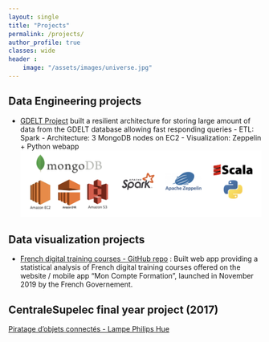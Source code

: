 ```yaml
---
layout: single
title: "Projects"
permalink: /projects/
author_profile: true
classes: wide
header :
    image: "/assets/images/universe.jpg"
---
```


## Data Engineering projects

* [GDELT Project](https://github.com/jeremieperes/MongoDB-Gdelt)
built a resilient architecture for storing large amount of data from the GDELT database allowing fast responding queries - ETL: Spark - Architecture: 3 MongoDB nodes on EC2 - Visualization: Zeppelin + Python webapp
![Environment for GDELT project](/assets/images/gdelt.png)

## Data visualization projects

* [French digital training courses - GitHub repo](https://github.com/jeremieperes/french-training-courses)
: Built web app providing a statistical analysis of French digital training courses offered on the website / mobile app “Mon Compte Formation”, launched in November 2019 by the French Governement.


## CentraleSupelec final year project (2017)

[Piratage d’objets connectés - Lampe Philips Hue](/assets/files/Rapport_Projet_IoT.pdf)
